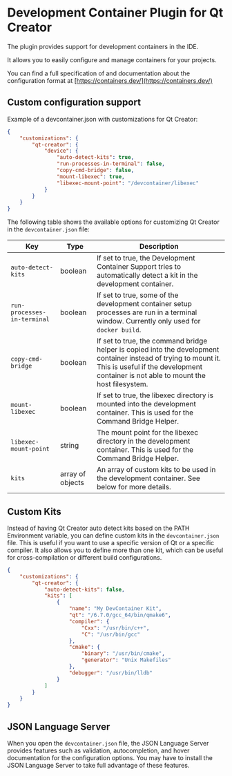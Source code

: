 # Development Container Plugin for Qt Creator

The plugin provides support for development containers in the IDE.

It allows you to easily configure and manage containers for your projects.

You can find a full specification of and documentation about the configuration format at [https://containers.dev/](https://containers.dev/)

## Custom configuration support

Example of a devcontainer.json with customizations for Qt Creator:

```json
{
    "customizations": {
        "qt-creator": {
            "device": {
                "auto-detect-kits": true,
                "run-processes-in-terminal": false,
                "copy-cmd-bridge": false,
                "mount-libexec": true,
                "libexec-mount-point": "/devcontainer/libexec"
            }
        }
    }
}
```

The following table shows the available options for customizing Qt Creator in the `devcontainer.json` file:

| Key | Type | Description |
| --- | ---- | ----------- |
| `auto-detect-kits` | boolean | If set to true, the Development Container Support tries to automatically detect a kit in the development container. |
| `run-processes-in-terminal` | boolean | If set to true, some of the development container setup processes are run in a terminal window. Currently only used for `docker build`. |
| `copy-cmd-bridge` | boolean | If set to true, the command bridge helper is copied into the development container instead of trying to mount it. This is useful if the development container is not able to mount the host filesystem. |
| `mount-libexec` | boolean | If set to true, the libexec directory is mounted into the development container. This is used for the Command Bridge Helper. |
| `libexec-mount-point` | string | The mount point for the libexec directory in the development container. This is used for the Command Bridge Helper. |
| `kits` | array of objects | An array of custom kits to be used in the development container. See below for more details. |

## Custom Kits

Instead of having Qt Creator auto detect kits based on the PATH Environment variable, you can define custom kits in the `devcontainer.json` file. This is useful if you want to use a specific version of Qt or a specific compiler. It also allows you to define more than one kit, which can be useful for cross-compilation or different build configurations.

```json
{
    "customizations": {
        "qt-creator": {
            "auto-detect-kits": false,
            "kits": [
                {
                    "name": "My DevContainer Kit",
                    "qt": "/6.7.0/gcc_64/bin/qmake6",
                    "compiler": {
                        "Cxx": "/usr/bin/c++",
                        "C": "/usr/bin/gcc"
                    },
                    "cmake": {
                        "binary": "/usr/bin/cmake",
                        "generator": "Unix Makefiles"
                    },
                    "debugger": "/usr/bin/lldb"
                }
            ]
        }
    }
}
```

## JSON Language Server

When you open the `devcontainer.json` file, the JSON Language Server provides features such as validation, autocompletion, and hover documentation for the configuration options.
You may have to install the JSON Language Server to take full advantage of these features.
